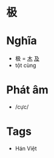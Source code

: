 # 极

# Nghĩa
* 极 = [木](木.md) [及](及.md)
* tột cùng

# Phát âm
* /cực/

# Tags
* Hán Việt

<script>window.HANZI_FIELD='极';</script>
